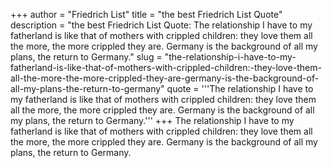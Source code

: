 +++
author = "Friedrich List"
title = "the best Friedrich List Quote"
description = "the best Friedrich List Quote: The relationship I have to my fatherland is like that of mothers with crippled children: they love them all the more, the more crippled they are. Germany is the background of all my plans, the return to Germany."
slug = "the-relationship-i-have-to-my-fatherland-is-like-that-of-mothers-with-crippled-children:-they-love-them-all-the-more-the-more-crippled-they-are-germany-is-the-background-of-all-my-plans-the-return-to-germany"
quote = '''The relationship I have to my fatherland is like that of mothers with crippled children: they love them all the more, the more crippled they are. Germany is the background of all my plans, the return to Germany.'''
+++
The relationship I have to my fatherland is like that of mothers with crippled children: they love them all the more, the more crippled they are. Germany is the background of all my plans, the return to Germany.
